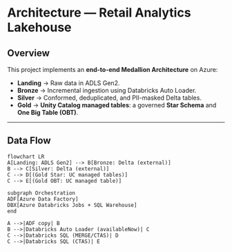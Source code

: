 # Architecture — Retail Analytics Lakehouse

## Overview
This project implements an **end-to-end Medallion Architecture** on Azure:
- **Landing** → Raw data in ADLS Gen2.
- **Bronze** → Incremental ingestion using Databricks Auto Loader.
- **Silver** → Conformed, deduplicated, and PII-masked Delta tables.
- **Gold** → **Unity Catalog managed tables**: a governed **Star Schema** and **One Big Table (OBT)**.

---

## Data Flow

```mermaid
flowchart LR
A[Landing: ADLS Gen2] --> B[Bronze: Delta (external)]
B --> C[Silver: Delta (external)]
C --> D[(Gold Star: UC managed tables)]
C --> E[(Gold OBT: UC managed table)]

subgraph Orchestration
ADF[Azure Data Factory]
DBX[Azure Databricks Jobs + SQL Warehouse]
end

A -->|ADF copy| B
B -->|Databricks Auto Loader (availableNow)| C
C -->|Databricks SQL (MERGE/CTAS)| D
C -->|Databricks SQL (CTAS)| E
